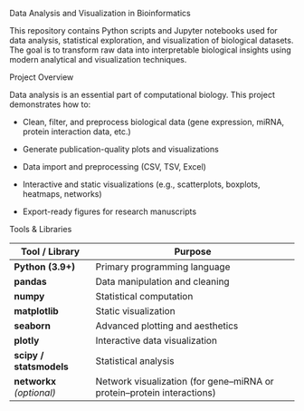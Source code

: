  Data Analysis and Visualization in Bioinformatics

This repository contains Python scripts and Jupyter notebooks used for data analysis, statistical exploration, and visualization of biological datasets.  
The goal is to transform raw data into interpretable biological insights using modern analytical and visualization techniques.


 Project Overview

Data analysis is an essential part of computational biology. This project demonstrates how to:
- Clean, filter, and preprocess biological data (gene expression, miRNA, protein interaction data, etc.)
- Generate publication-quality plots and visualizations

- Data import and preprocessing (CSV, TSV, Excel)

- Interactive and static visualizations (e.g., scatterplots, boxplots, heatmaps, networks)
- Export-ready figures for research manuscripts


 Tools & Libraries

| Tool / Library | Purpose |
|----------------|----------|
| **Python (3.9+)** | Primary programming language |
| **pandas** | Data manipulation and cleaning |
| **numpy** | Statistical computation |
| **matplotlib** | Static visualization |
| **seaborn** | Advanced plotting and aesthetics |
| **plotly** | Interactive data visualization |
| **scipy / statsmodels** | Statistical analysis |
| **networkx** *(optional)* | Network visualization (for gene–miRNA or protein–protein interactions) |



